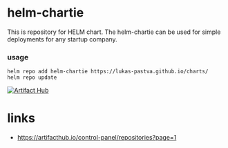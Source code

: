 # helm-chartie

This is repository for HELM chart.
The helm-chartie can be used for simple deployments for any startup company.

### usage

```
helm repo add helm-chartie https://lukas-pastva.github.io/charts/
helm repo update
```
[![Artifact Hub](https://img.shields.io/endpoint?url=https://artifacthub.io/badge/repository/helm-chartie)](https://artifacthub.io/packages/search?repo=helm-chartie)
# links

- https://artifacthub.io/control-panel/repositories?page=1